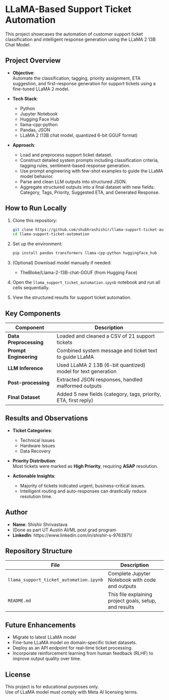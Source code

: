 # LLaMA-Based Support Ticket Automation

This project showcases the automation of customer support ticket classification and intelligent response generation using the LLaMA 2 13B Chat Model.





## Project Overview

- **Objective**:\
  Automate the classification, tagging, priority assignment, ETA suggestion, and first-response generation for support tickets using a fine-tuned LLaMA 2 model.

- **Tech Stack**:

  - Python
  - Jupyter Notebook
  - Hugging Face Hub
  - llama-cpp-python
  - Pandas, JSON
  - LLaMA 2 (13B chat model, quantized 6-bit GGUF format)

- **Approach**:

  - Load and preprocess support ticket dataset.
  - Construct detailed system prompts including classification criteria, tagging rules, sentiment-based response generation.
  - Use prompt engineering with few-shot examples to guide the LLaMA model behavior.
  - Parse and clean LLM outputs into structured JSON.
  - Aggregate structured outputs into a final dataset with new fields: Category, Tags, Priority, Suggested ETA, and Generated Response.



## How to Run Locally

1. Clone this repository:

   ```bash
   git clone https://github.com/shubhrashishir/llama-support-ticket-automation.git
   cd llama-support-ticket-automation
   ```

2. Set up the environment:

   ```bash
   pip install pandas transformers llama-cpp-python huggingface_hub
   ```

3. (Optional) Download model manually if needed:

   - TheBloke/Llama-2-13B-chat-GGUF (from Hugging Face)

4. Open the `llama_support_ticket_automation.ipynb` notebook and run all cells sequentially.

5. View the structured results for support ticket automation.



## Key Components

| Component              | Description                                                     |
| ---------------------- | --------------------------------------------------------------- |
| **Data Preprocessing** | Loaded and cleaned a CSV of 21 support tickets                  |
| **Prompt Engineering** | Combined system message and ticket text to guide LLaMA          |
| **LLM Inference**      | Used LLaMA 2 13B (6-bit quantized) model for text generation    |
| **Post-processing**    | Extracted JSON responses, handled malformed outputs             |
| **Final Dataset**      | Added 5 new fields (category, tags, priority, ETA, first reply) |



## Results and Observations

- **Ticket Categories**:

  - Technical Issues
  - Hardware Issues
  - Data Recovery

- **Priority Distribution**:\
  Most tickets were marked as **High Priority**, requiring **ASAP** resolution.

- **Actionable Insights**:

  - Majority of tickets indicated urgent, business-critical issues.
  - Intelligent routing and auto-responses can drastically reduce resolution time.



## Author

- **Name**: Shishir Shrivastava
- (Done as part UT Austin AI/ML post grad program
- **LinkedIn**: https\://www\.linkedin.com/in/shishir-s-9763971/



## Repository Structure

| File                                    | Description                                            |
| --------------------------------------- | ------------------------------------------------------ |
| `llama_support_ticket_automation.ipynb` | Complete Jupyter Notebook with code and outputs        |
| `README.md`                             | This file explaining project goals, setup, and results |



## Future Enhancements

- Migrate to latest LLaMA model
- Fine-tune LLaMA model on domain-specific ticket datasets.
- Deploy as an API endpoint for real-time ticket processing.
- Incorporate reinforcement learning from human feedback (RLHF) to improve output quality over time.



## License

This project is for educational purposes only.\
Use of LLaMA model must comply with Meta AI licensing terms.
